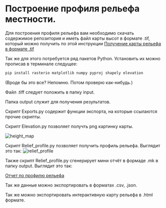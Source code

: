 # Построение профиля рельефа местности.
Для построения профиля рельефа вам необходимо скачать содержимое репозитория и иметь файл карты высот в формате .tif, который можно получить по этой инструкции [Получение карты рельефа в формате .tif](/instruction-1.md)

Так же для этого потребуется ряд пакетов Python. Установить их можно прописав в терминале следущее:
```bash
pip install rasterio matplotlib numpy pyproj shapely elevation
```
(Вроде бы это все? Непомню. Потом проверю как-нибудь.)

Файл .tiff следует положить в папку input.

Папка output служит для получения результатов.

Скрипт Exports.py содержит функции экспорта, на которые ссылаются прочие скрипты.

Скрипт Elevation.py позволяет получть png картинку карты.

![height_map](https://github.com/user-attachments/assets/a07755f0-319c-497f-be4e-a01d8343697f)

Скрипт Relief_profile.py позволяет получить профиль рельефа. Выглядит это так:
![relief_profile](https://github.com/user-attachments/assets/a48d778b-ba23-4cc3-93a1-e60970ade311)

Также скрипт Relief_profile.py сгенерирует мини отчёт в формаде .mk в папку output. Выглядит это так:

[Отчет по профилю рельефа](output/relief_report.md)

Так же данные можно экспортировать в форматах .csv, .json.

Так же можно экспортировать интерактивную карту рельефа в .html формате.


